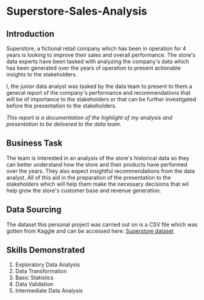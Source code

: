 # Superstore-Sales-Analysis

## Introduction
Superstore, a fictional retail company which has been in operation for 4 years is looking to improve their sales and overall performance. The store's data experts have been tasked with analyzing the company's data which has been generated over the years of operation to present actionable insights to the stakeholders.

I, the junior data analyst was tasked by the data team to present to them a general report of the company's performance and recommendations that will be of importance to the stakeholders or that can be further investigated before the presentation to the stakeholders.

_This report is a documentation of the highlight of my analysis and presentation to be delivered to the data team._

## Business Task
The team is interested in an analysis of the store's historical data so they can better understand how the store and their products have performed over the years. They also expect insightful recommendations from the data analyst. All of this aid in the preparation of the presentation to the stakeholders which will help them make the necessary decisions that wil help grow the store's customer base and revenue generation.

## Data Sourcing 
The dataset this personal project was carried out on is a CSV file which was gotten from Kaggle and can be accessed here: [Superstore dataset ](https://www.kaggle.com/blurredmachine/superstore-time-series-dataset)

## Skills Demonstrated
1. Exploratory Data Analysis 
2. Data Transformation
3. Basic Statistics
4. Data Validation
5. Intermediate Data Analysis
